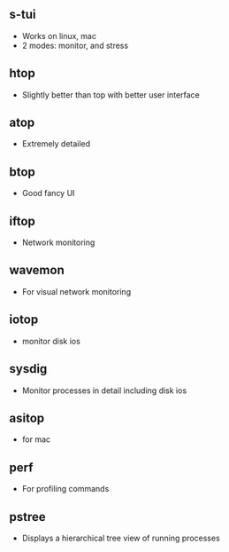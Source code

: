 ## s-tui
* Works on linux, mac
* 2 modes: monitor, and stress

## htop
* Slightly better than top with better user interface

## atop
* Extremely detailed

## btop
* Good fancy UI

## iftop
* Network monitoring

## wavemon
* For visual network monitoring

## iotop
* monitor disk ios

## sysdig
* Monitor processes in detail including disk ios

## asitop
* for mac

## perf
* For profiling commands

## pstree 
* Displays a hierarchical tree view of running processes
